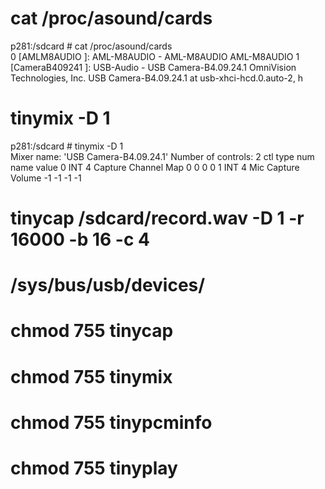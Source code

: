 # cat /proc/asound/cards

p281:/sdcard # cat /proc/asound/cards                                                            
 0 [AMLM8AUDIO     ]: AML-M8AUDIO - AML-M8AUDIO
                      AML-M8AUDIO
 1 [CameraB409241  ]: USB-Audio - USB Camera-B4.09.24.1
                      OmniVision Technologies, Inc. USB Camera-B4.09.24.1 at usb-xhci-hcd.0.auto-2, h


# tinymix -D 1

p281:/sdcard # tinymix -D 1                                                                      
Mixer name: 'USB Camera-B4.09.24.1'
Number of controls: 2
ctl	type	num	name                                     value
0	INT	4	Capture Channel Map                      0 0 0 0
1	INT	4	Mic Capture Volume                       -1 -1 -1 -1


# tinycap /sdcard/record.wav -D 1 -r 16000 -b 16 -c 4


# /sys/bus/usb/devices/

# chmod 755 tinycap
# chmod 755 tinymix
# chmod 755 tinypcminfo
# chmod 755 tinyplay
